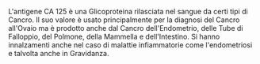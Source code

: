 L'antigene CA 125 è una Glicoproteina rilasciata nel sangue da certi tipi di Cancro. Il suo valore è usato principalmente per la diagnosi del Cancro
all'Ovaio ma è prodotto anche dal Cancro dell'Endometrio, delle Tube di Falloppio, del Polmone, della Mammella e dell'Intestino. Si hanno innalzamenti
anche nel caso di malattie infiammatorie come l'endometriosi e talvolta anche in Gravidanza.
